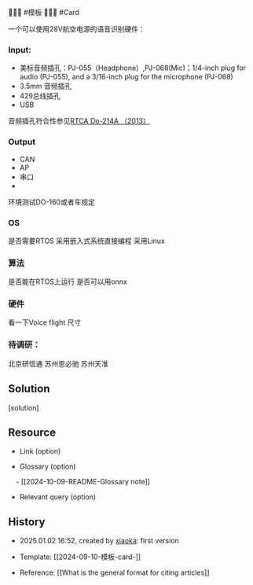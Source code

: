 💩💩💩 #模板 💩💩💩 #Card

  一个可以使用28V航空电源的语音识别硬件：
### Input:
  - 美标音频插孔：PJ-055（Headphone）,PJ-068(Mic)；1/4-inch plug for audio (PJ-055), and a 3/16-inch plug for the microphone (PJ-068)
  - 3.5mm 音频插孔
  - 429总线插孔
  - USB

音频插孔符合性参见[RTCA Do-214A （2013）](https://www.antpedia.com/standard/6843540-1.html)
### Output
- CAN
- AP
- 串口
-

环境测试DO-160或者车规定

### OS
是否需要RTOS
采用嵌入式系统直接编程
采用Linux

### 算法
是否能在RTOS上运行
是否可以用onnx 

### 硬件
看一下Voice flight 尺寸


### 待调研：
北京研信通
苏州思必驰
苏州天准




  
  

## Solution

  

[solution]

  

## Resource

  

- Link (option)

- Glossary (option)

    - [[2024-10-09-README-Glossary note]]

- Relevant query (option)

  

## History

  

-  2025.01.02 16:52, created by [xiaoka](https://www.xiaokaup.com/): first version

- Template: [[2024-09-10-模板-card-<subject>]]

- Reference: [[What is the general format for citing articles]]